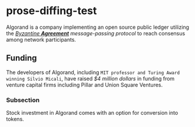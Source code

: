 # prose-diffing-test

Algorand is a company implementing an open source public ledger utilizing the *[Byzantine **Agreement**](www.example.com) message-passing protocol* to reach consensus among network participants.

## Funding
The developers of Algorand, including `MIT professor and Turing Award winning Silvio Micali`, have raised *$4 million dollars* in funding from venture capital firms including Pillar and Union Square Ventures.

### Subsection
Stock investment in Algorand comes with an option for conversion into tokens.
